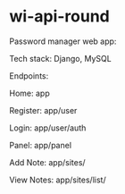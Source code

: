 # wi-api-round

Password manager web app:

Tech stack: Django, MySQL

Endpoints: 

Home: app


Register: app/user


Login: app/user/auth


Panel: app/panel


Add Note: app/sites/<userid>
  

View Notes: app/sites/list/<userid>
